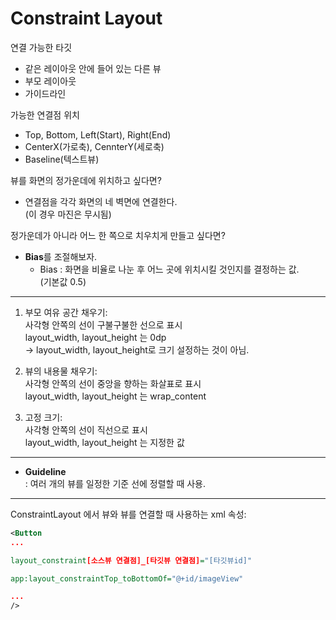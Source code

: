 # Constraint Layout

연결 가능한 타깃
- 같은 레이아웃 안에 들어 있는 다른 뷰
- 부모 레이아웃
- 가이드라인

가능한 연결점 위치
- Top, Bottom, Left(Start), Right(End)
- CenterX(가로축), CennterY(세로축)
- Baseline(텍스트뷰)

뷰를 화면의 정가운데에 위치하고 싶다면?
- 연결점을 각각 화면의 네 벽면에 연결한다.  
(이 경우 마진은 무시됨)

정가운데가 아니라 어느 한 쪽으로 치우치게 만들고 싶다면?
- **Bias**를 조절해보자.
    - Bias : 화면을 비율로 나눈 후 어느 곳에 위치시킬 것인지를 결정하는 값.  
    (기본값 0.5)

----

1. 부모 여유 공간 채우기:  
사각형 안쪽의 선이 구불구불한 선으로 표시   
layout_width, layout_height 는 0dp  
-> layout_width, layout_height로 크기 설정하는 것이 아님. 

2. 뷰의 내용물 채우기:  
사각형 안쪽의 선이 중앙을 향하는 화살표로 표시  
layout_width, layout_height 는 wrap_content

3. 고정 크기:  
사각형 안쪽의 선이 직선으로 표시  
layout_width, layout_height 는 지정한 값

----

- **Guideline**  
: 여러 개의 뷰를 일정한 기준 선에 정렬할 때 사용.

----


ConstraintLayout 에서 뷰와 뷰를 연결할 때 사용하는 xml 속성:
```xml
<Button
...

layout_constraint[소스뷰 연결점]_[타깃뷰 연결점]="[타깃뷰id]"

app:layout_constraintTop_toBottomOf="@+id/imageView"

...
/>
```












